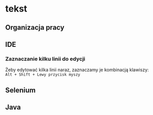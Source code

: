 # tekst

## Organizacja pracy

## IDE

### Zaznaczanie kilku linii do edycji

Żeby edytować kilka linii naraz, zaznaczamy je kombinacją klawiszy:  
`Alt + Shift + Lewy przycisk myszy`

## Selenium

## Java
